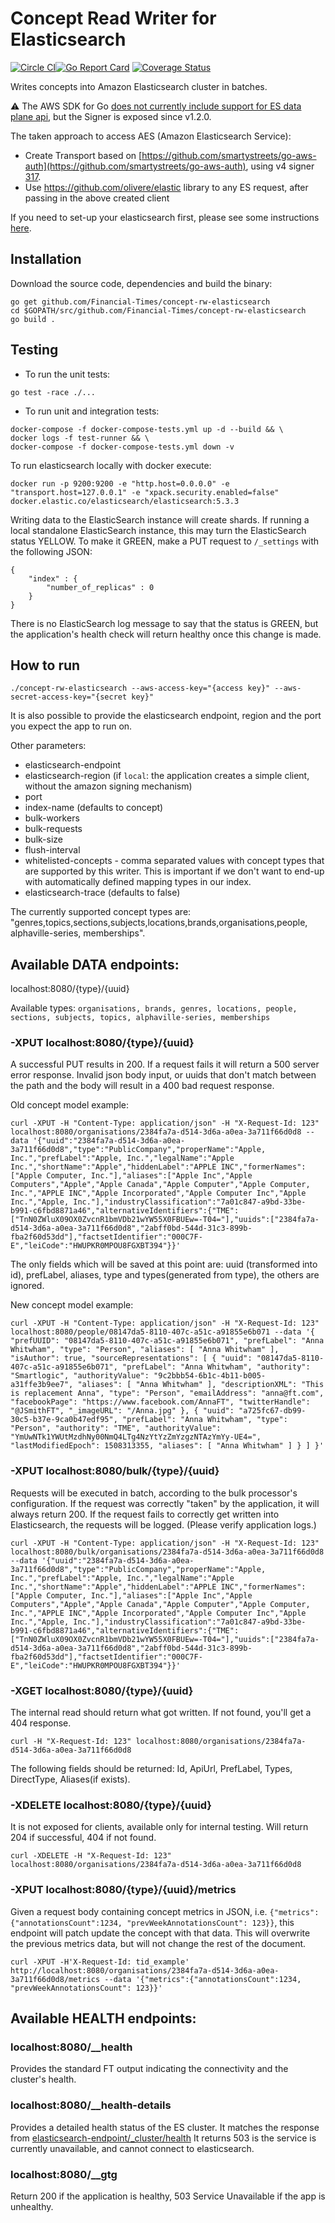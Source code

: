 # Concept Read Writer for Elasticsearch

[![Circle CI](https://circleci.com/gh/Financial-Times/concept-rw-elasticsearch/tree/master.png?style=shield)](https://circleci.com/gh/Financial-Times/concept-rw-elasticsearch/tree/master)[![Go Report Card](https://goreportcard.com/badge/github.com/Financial-Times/concept-rw-elasticsearch)](https://goreportcard.com/report/github.com/Financial-Times/concept-rw-elasticsearch) [![Coverage Status](https://coveralls.io/repos/github/Financial-Times/concept-rw-elasticsearch/badge.svg)](https://coveralls.io/github/Financial-Times/concept-rw-elasticsearch)


Writes concepts into Amazon Elasticsearch cluster in batches.

:warning: The AWS SDK for Go [does not currently include support for ES data plane api](https://github.com/aws/aws-sdk-go/issues/710), but the Signer is exposed since v1.2.0.

The taken approach to access AES (Amazon Elasticsearch Service):
- Create Transport based on [https://github.com/smartystreets/go-aws-auth](https://github.com/smartystreets/go-aws-auth), using v4 signer [317](
).
- Use https://github.com/olivere/elastic library to any ES request, after passing in the above created client

If you need to set-up your elasticsearch first, please see some instructions [here](https://github.com/Financial-Times/concept-rw-elasticsearch/blob/master/mapping_readme.md).

## Installation

Download the source code, dependencies and build the binary:

```
go get github.com/Financial-Times/concept-rw-elasticsearch
cd $GOPATH/src/github.com/Financial-Times/concept-rw-elasticsearch
go build .
```

## Testing

- To run the unit tests:

```
go test -race ./...
```

- To run unit and integration tests:

```
docker-compose -f docker-compose-tests.yml up -d --build && \
docker logs -f test-runner && \
docker-compose -f docker-compose-tests.yml down -v 
```

To run elasticsearch locally with docker execute:
```
docker run -p 9200:9200 -e "http.host=0.0.0.0" -e "transport.host=127.0.0.1" -e "xpack.security.enabled=false"  docker.elastic.co/elasticsearch/elasticsearch:5.3.3
```

Writing data to the ElasticSearch instance will create shards. If running a local standalone ElasticSearch instance, this may turn the ElasticSearch status YELLOW. To make it GREEN, make a PUT request to `/_settings` with the following JSON:

```
{
    "index" : {
        "number_of_replicas" : 0
    }
}
```

There is no ElasticSearch log message to say that the status is GREEN, but the application's health check will return healthy once this change is made.

## How to run

```
./concept-rw-elasticsearch --aws-access-key="{access key}" --aws-secret-access-key="{secret key}"
```
It is also possible to provide the elasticsearch endpoint, region and the port you expect the app to run on.

Other parameters:
- elasticsearch-endpoint
- elasticsearch-region (if `local`: the application creates a simple client, without the amazon signing mechanism)
- port
- index-name (defaults to concept)
- bulk-workers
- bulk-requests
- bulk-size
- flush-interval
- whitelisted-concepts - comma separated values with concept types that are supported by this writer. This is important if we don't want to end-up with automatically defined mapping types in our index.
- elasticsearch-trace (defaults to false)

The currently supported concept types are: "genres,topics,sections,subjects,locations,brands,organisations,people, alphaville-series, memberships".

## Available DATA endpoints:

localhost:8080/{type}/{uuid}

Available types:
`organisations, brands, genres, locations, people, sections, subjects, topics, alphaville-series, memberships`

### -XPUT localhost:8080/{type}/{uuid}

A successful PUT results in 200. If a request fails it will return a 500 server error response.
Invalid json body input, or uuids that don't match between the path and the body will result in a 400 bad request response.

Old concept model example:

`curl -XPUT -H "Content-Type: application/json" -H "X-Request-Id: 123" localhost:8080/organisations/2384fa7a-d514-3d6a-a0ea-3a711f66d0d8 --data '{"uuid":"2384fa7a-d514-3d6a-a0ea-3a711f66d0d8","type":"PublicCompany","properName":"Apple, Inc.","prefLabel":"Apple, Inc.","legalName":"Apple Inc.","shortName":"Apple","hiddenLabel":"APPLE INC","formerNames":["Apple Computer, Inc."],"aliases":["Apple Inc","Apple Computers","Apple","Apple Canada","Apple Computer","Apple Computer, Inc.","APPLE INC","Apple Incorporated","Apple Computer Inc","Apple Inc.","Apple, Inc."],"industryClassification":"7a01c847-a9bd-33be-b991-c6fbd8871a46","alternativeIdentifiers":{"TME":["TnN0ZWluX09OX0ZvcnR1bmVDb21wYW55X0FBUEw=-T04="],"uuids":["2384fa7a-d514-3d6a-a0ea-3a711f66d0d8","2abff0bd-544d-31c3-899b-fba2f60d53dd"],"factsetIdentifier":"000C7F-E","leiCode":"HWUPKR0MPOU8FGXBT394"}}'`

The only fields which will be saved at this point are: uuid (transformed into id), prefLabel, aliases, type and types(generated from type), the others are ignored.

New concept model example:

`curl -XPUT -H "Content-Type: application/json" -H "X-Request-Id: 123" localhost:8080/people/08147da5-8110-407c-a51c-a91855e6b071 --data '{
     "prefUUID": "08147da5-8110-407c-a51c-a91855e6b071",
     "prefLabel": "Anna Whitwham",
     "type": "Person",
     "aliases": [
         "Anna Whitwham"
     ],
     "isAuthor": true,
     "sourceRepresentations": [
      {
             "uuid": "08147da5-8110-407c-a51c-a91855e6b071",
             "prefLabel": "Anna Whitwham",
             "authority": "Smartlogic",
             "authorityValue": "9c2bbb54-6b1c-4b11-b005-a31ffe3b9ee7",
             "aliases": [
                 "Anna Whitwham"
             ],
             "descriptionXML": "This is replacement Anna",
             "type": "Person",
             "emailAddress": "anna@ft.com",
             "facebookPage": "https://www.facebook.com/AnnaFT",
             "twitterHandle": "@JSmithFT",
             "_imageURL": "/Anna.jpg"
         },
         {
             "uuid": "a725fc67-db99-30c5-b37e-9ca0b47edf95",
             "prefLabel": "Anna Whitwham",
             "type": "Person",
             "authority": "TME",
             "authorityValue": "YmUwNTk1YWUtMzdhNy00NmQ4LTg4NzYtYzZmYzgzNTAzYmYy-UE4=",
             "lastModifiedEpoch": 1508313355,
             "aliases": [
                 "Anna Whitwham"
             ]
         }
     ]
 }'`

### -XPUT localhost:8080/bulk/{type}/{uuid}

Requests will be executed in batch, according to the bulk processor's configuration.
If the request was correctly "taken" by the application, it will always return 200.
If the request fails to correctly get written into Elasticsearch, the requests will be logged. (Please verify application logs.)

`curl -XPUT -H "Content-Type: application/json" -H "X-Request-Id: 123" localhost:8080/bulk/organisations/2384fa7a-d514-3d6a-a0ea-3a711f66d0d8 --data '{"uuid":"2384fa7a-d514-3d6a-a0ea-3a711f66d0d8","type":"PublicCompany","properName":"Apple, Inc.","prefLabel":"Apple, Inc.","legalName":"Apple Inc.","shortName":"Apple","hiddenLabel":"APPLE INC","formerNames":["Apple Computer, Inc."],"aliases":["Apple Inc","Apple Computers","Apple","Apple Canada","Apple Computer","Apple Computer, Inc.","APPLE INC","Apple Incorporated","Apple Computer Inc","Apple Inc.","Apple, Inc."],"industryClassification":"7a01c847-a9bd-33be-b991-c6fbd8871a46","alternativeIdentifiers":{"TME":["TnN0ZWluX09OX0ZvcnR1bmVDb21wYW55X0FBUEw=-T04="],"uuids":["2384fa7a-d514-3d6a-a0ea-3a711f66d0d8","2abff0bd-544d-31c3-899b-fba2f60d53dd"],"factsetIdentifier":"000C7F-E","leiCode":"HWUPKR0MPOU8FGXBT394"}}'`


### -XGET localhost:8080/{type}/{uuid}

The internal read should return what got written. If not found, you'll get a 404 response.

`curl -H "X-Request-Id: 123" localhost:8080/organisations/2384fa7a-d514-3d6a-a0ea-3a711f66d0d8`

The following fields should be returned: Id, ApiUrl, PrefLabel, Types, DirectType, Aliases(if exists).

### -XDELETE localhost:8080/{type}/{uuid}
It is not exposed for clients, available only for internal testing.
Will return 204 if successful, 404 if not found.

`curl -XDELETE -H "X-Request-Id: 123" localhost:8080/organisations/2384fa7a-d514-3d6a-a0ea-3a711f66d0d8`

### -XPUT localhost:8080/{type}/{uuid}/metrics

Given a request body containing concept metrics in JSON, i.e. `{"metrics":{"annotationsCount":1234, "prevWeekAnnotationsCount": 123}}`, this endpoint will patch update the concept with that data. This will overwrite the previous metrics data, but will not change the rest of the document.

```
curl -XPUT -H'X-Request-Id: tid_example' http://localhost:8080/organisations/2384fa7a-d514-3d6a-a0ea-3a711f66d0d8/metrics --data '{"metrics":{"annotationsCount":1234, "prevWeekAnnotationsCount": 123}}'
```

## Available HEALTH endpoints:

### localhost:8080/__health

Provides the standard FT output indicating the connectivity and the cluster's health.

### localhost:8080/__health-details

Provides a detailed health status of the ES cluster.
It matches the response from [elasticsearch-endpoint/_cluster/health](https://www.elastic.co/guide/en/elasticsearch/reference/current/cluster-health.html)
It returns 503 is the service is currently unavailable, and cannot connect to elasticsearch.

### localhost:8080/__gtg

Return 200 if the application is healthy, 503 Service Unavailable if the app is unhealthy.
